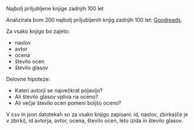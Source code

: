 Najbolj priljubljene knjige zadnjih 100 let

Analizirala bom 200 najbolj priljubljenih knjig zadnjih 100 let:
[Goodreads](https://www.goodreads.com/book/popular_by_date).

Za vsako knjigo bo zajeto:
- naslov
- avtor
- ocena
- število ocen
- število glasov

Delovne hipoteze:
- Kateri avtorji se največkrat pojavijo?
- Ali število glasov vpliva na oceno?
- Ali večje število ocen pomeni boljšo oceno?

V csv in json datotekah so za vsako knjigo zapisani: id, naslov, zbirka(če je v zbirki), id avtorja, avtor, ocena, število ocen, leto izida in število glasov.